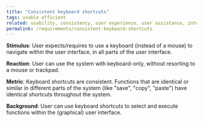 ```yaml
---
title: "Consistent keyboard shortcuts"
tags: usable efficient
related: usability, consistency, user experience, user assistance, interaction capability
permalink: /requirements/consistent-keyboard-shortcuts
---
```


<div class="quality-requirement" markdown="1">


**Stimulus**: User expects/requires to use a keyboard (instead of a mouse) to navigate within the user interface, in all parts of the user interface.

**Reaction**: User can use the system with keyboard-only, without resorting to a mouse or trackpad. 

**Metric**: Keyboard shortcuts are consistent. Functions that are identical or similar in different parts of the system (like "save", "copy", "paste") have identical shortcuts throughout the system.

**Background**: User can use keyboard shortcuts to select and execute functions within the (graphical) user interface.  

</div><br>



